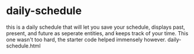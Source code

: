 # daily-schedule
this is a daily schedule that will let you save your schedule, displays past, present, and future as seperate entities, and keeps track of your time. This one wasn't too hard, the starter code helped immensely however.
daily-schedule.html